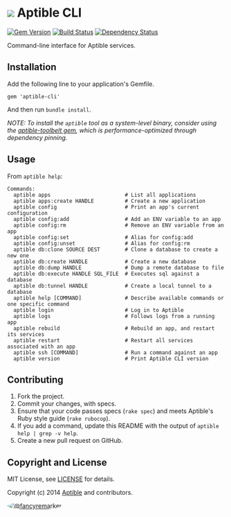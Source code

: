 # ![](https://raw.github.com/aptible/straptible/master/lib/straptible/rails/templates/public.api/icon-60px.png) Aptible CLI

[![Gem Version](https://badge.fury.io/rb/aptible-cli.png)](https://rubygems.org/gems/aptible-cli)
[![Build Status](https://travis-ci.org/aptible/aptible-cli.png?branch=master)](https://travis-ci.org/aptible/aptible-cli)
[![Dependency Status](https://gemnasium.com/aptible/aptible-cli.png)](https://gemnasium.com/aptible/aptible-cli)

Command-line interface for Aptible services.

## Installation

Add the following line to your application's Gemfile.

    gem 'aptible-cli'

And then run `bundle install`.

*NOTE: To install the `aptible` tool as a system-level binary, consider using the [aptible-toolbelt gem](https://github.com/aptible/aptible-toolbelt), which is performance-optimized through dependency pinning.*

## Usage

From `aptible help`:

```
Commands:
  aptible apps                        # List all applications
  aptible apps:create HANDLE          # Create a new application
  aptible config                      # Print an app's current configuration
  aptible config:add                  # Add an ENV variable to an app
  aptible config:rm                   # Remove an ENV variable from an app
  aptible config:set                  # Alias for config:add
  aptible config:unset                # Alias for config:rm
  aptible db:clone SOURCE DEST        # Clone a database to create a new one
  aptible db:create HANDLE            # Create a new database
  aptible db:dump HANDLE              # Dump a remote database to file
  aptible db:execute HANDLE SQL_FILE  # Executes sql against a database
  aptible db:tunnel HANDLE            # Create a local tunnel to a database
  aptible help [COMMAND]              # Describe available commands or one specific command
  aptible login                       # Log in to Aptible
  aptible logs                        # Follows logs from a running app
  aptible rebuild                     # Rebuild an app, and restart its services
  aptible restart                     # Restart all services associated with an app
  aptible ssh [COMMAND]               # Run a command against an app
  aptible version                     # Print Aptible CLI version
```

## Contributing

1. Fork the project.
1. Commit your changes, with specs.
1. Ensure that your code passes specs (`rake spec`) and meets Aptible's Ruby style guide (`rake rubocop`).
1. If you add a command, update this README with the output of `aptible help | grep -v help`.
1. Create a new pull request on GitHub.

## Copyright and License

MIT License, see [LICENSE](LICENSE.md) for details.

Copyright (c) 2014 [Aptible](https://www.aptible.com) and contributors.

[<img src="https://s.gravatar.com/avatar/f7790b867ae619ae0496460aa28c5861?s=60" style="border-radius: 50%;" alt="@fancyremarker" />](https://github.com/fancyremarker)
